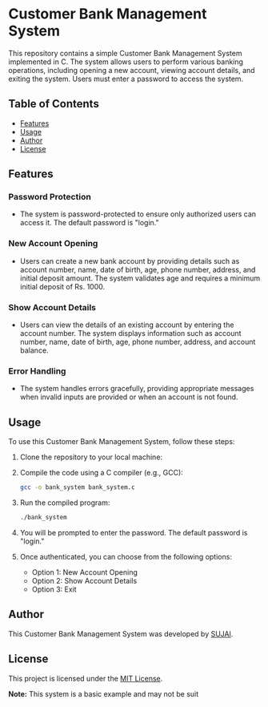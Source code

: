 # Customer Bank Management System



This repository contains a simple Customer Bank Management System implemented in C. The system allows users to perform various banking operations, including opening a new account, viewing account details, and exiting the system. Users must enter a password to access the system.

## Table of Contents

- [Features](#features)
- [Usage](#usage)
- [Author](#author)
- [License](#license)

## Features

### Password Protection
- The system is password-protected to ensure only authorized users can access it. The default password is "login."

### New Account Opening
- Users can create a new bank account by providing details such as account number, name, date of birth, age, phone number, address, and initial deposit amount. The system validates age and requires a minimum initial deposit of Rs. 1000.

### Show Account Details
- Users can view the details of an existing account by entering the account number. The system displays information such as account number, name, date of birth, age, phone number, address, and account balance.

### Error Handling
- The system handles errors gracefully, providing appropriate messages when invalid inputs are provided or when an account is not found.

## Usage

To use this Customer Bank Management System, follow these steps:

1. Clone the repository to your local machine:
   

2. Compile the code using a C compiler (e.g., GCC):
   ```bash
   gcc -o bank_system bank_system.c
   ```

3. Run the compiled program:
   ```bash
   ./bank_system
   ```

4. You will be prompted to enter the password. The default password is "login."

5. Once authenticated, you can choose from the following options:
   - Option 1: New Account Opening
   - Option 2: Show Account Details
   - Option 3: Exit

## Author

This Customer Bank Management System was developed by [SUJAl](https://github.com/Sujal092004).

## License

This project is licensed under the [MIT License](LICENSE).

**Note:** This system is a basic example and may not be suit
